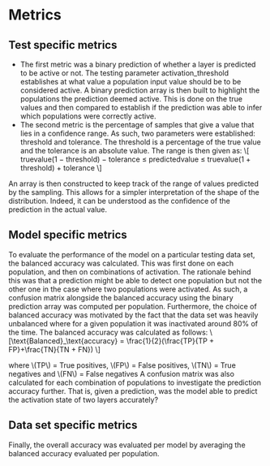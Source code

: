 # Metrics
## Test specific metrics

- The first metric was a binary prediction of whether a layer is predicted to be active or
not. The testing parameter activation_threshold establishes at what value a population
input value should be to be considered active. A binary prediction array is then built to
highlight the populations the prediction deemed active. This is done on the true values
and then compared to establish if the prediction was able to infer which populations were
correctly active.
- The second metric is the percentage of samples that give a value that lies in a confidence
range. As such, two parameters were established: threshold and tolerance. The
threshold is a percentage of the true value and the tolerance is an absolute value. The range is then given as:
\\[
truevalue(1 − threshold) − tolerance ≤ predictedvalue ≤ truevalue(1 + threshold) + tolerance
\\]

An array is then constructed to keep track of the range of values predicted by the sampling.
This allows for a simpler interpretation of the shape of the distribution. Indeed, it can be
understood as the confidence of the prediction in the actual value.

## Model specific metrics
To evaluate the performance of the model on a particular testing data set, the balanced accuracy
was calculated. This was first done on each population, and then on combinations of activation.
The rationale behind this was that a prediction might be able to detect one population but not
the other one in the case where two populations were activated. As such, a confusion matrix
alongside the balanced accuracy using the binary prediction array was computed per population.
Furthermore, the choice of balanced accuracy was motivated by the fact that the data set was
heavily unbalanced where for a given population it was inactivated around 80% of the time. The
balanced accuracy was calculated as follows:
\\[\text{Balanced}_\text{accuracy} = \frac{1}{2}(\frac{TP}{TP + FP}+\frac{TN}{TN + FN}) \\]

where \\(TP\\) = True positives, \\(FP\\) = False positives, \\(TN\\) = True negatives and \\(FN\\) = False
negatives
A confusion matrix was also calculated for each combination of populations to investigate the
prediction accuracy further. That is, given a prediction, was the model able to predict the
activation state of two layers accurately?

## Data set specific metrics
Finally, the overall accuracy was evaluated per model by averaging the balanced accuracy evaluated
per population.